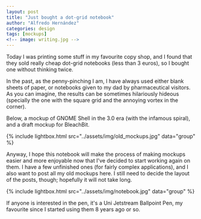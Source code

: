 ```yaml
---
layout: post
title: "Just bought a dot-grid notebook"
author: "Alfredo Hernández"
categories: design
tags: [mockups]
<!-- image: writing.jpg -->
---
```


Today I was printing some stuff in my favourite copy shop, and I found that they sold really cheap dot-grid notebooks (less than 3 euros), so I bought one without thinking twice.

In the past, as the penny-pinching I am, I have always used either blank sheets of paper, or notebooks given to my dad by pharmaceutical visitors. As you can imagine, the results can be sometimes hilariously hideous (specially the one with the square grid and the annoying vortex in the corner).

Below, a mockup of GNOME Shell in the 3.0 era (with the infamous spiral), and a draft mockup for BleachBit.

{% include lightbox.html src="../assets/img/old_mockups.jpg" data="group" %}


Anyway, I hope this notebook will make the process of making mockups easier and more enjoyable now that I've decided to start working again on them. I have a few unfinished ones (for fairly complex applications), and I also want to post all my old mockups here. I still need to decide the layout of the posts, though; hopefully it will not take long.

{% include lightbox.html src="../assets/img/notebook.jpg" data="group" %}

If anyone is interested in the pen, it's a Uni Jetstream Ballpoint Pen, my favourite since I started using them 8 years ago or so.
